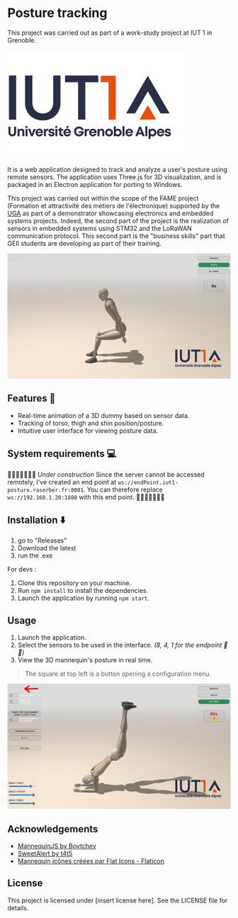 # Posture tracking

This project was carried out as part of a work-study project at IUT 1 in Grenoble.

![iut1](public/img/IUT1.png)

It is a web application designed to track and analyze a user's posture using remote sensors. The application uses Three.js for 3D visualization, and is packaged in an Electron application for porting to Windows.

This project was carried out within the scope of the FAME project (Formation et attractivité des métiers de l'électronique) supported by the [UGA](https://www.univ-grenoble-alpes.fr/) as part of a demonstrator showcasing electronics and embedded systems projects. Indeed, the second part of the project is the realization of sensors in embedded systems using STM32 and the LoRaWAN communication protocol. This second part is the "business skills" part that GEII students are developing as part of their training.

![example image](readme_img/1.PNG)
## Features 🛫

- Real-time animation of a 3D dummy based on sensor data.
- Tracking of torso, thigh and shin position/posture.
- Intuitive user interface for viewing posture data.

## System requirements 💻

🚧🚧🚧🚧🚧🚧🚧 *Under construction*
Since the server cannot be accessed remotely, I've created an end point at `ws://endPoint.iut1-posture.raserber.fr:8001`. You can therefore replace `ws://192.168.1.20:1880` with this end point.
🚧🚧🚧🚧🚧🚧🚧

## Installation ⬇️

1. go to "Releases"
2. Download the latest
3. run the .exe

For devs :
1. Clone this repository on your machine.
3. Run `npm install` to install the dependencies.
4. Launch the application by running `npm start`.

## Usage

1. Launch the application.
3. Select the sensors to be used in the interface. *(8, 4, 1 for the endpoint 🚧🚧)*
4. View the 3D mannequin's posture in real time.

> The square at top left is a button opening a configuration menu.

![example image](readme_img/2.PNG)
## Acknowledgements

- [MannequinJS by Boytchev](https://github.com/boytchev/mannequin.js)
- [SweetAlert by t4t5](https://github.com/t4t5/sweetalert)
- <a href="https://www.flaticon.com/fr/icones-gratuites/mannequin" title="mannequin icônes">Mannequin icônes créées par Flat Icons - Flaticon</a>
## License

This project is licensed under [insert license here]. See the LICENSE file for details.